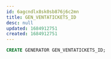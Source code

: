 ```yaml
---
id: 6agcndlx8sk0sb876j6c2mn
title: GEN_VENTATICKETS_ID
desc: null
updated: 1684912751
created: 1684912751
---
```



```sql
CREATE GENERATOR GEN_VENTATICKETS_ID;
```
